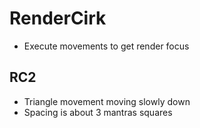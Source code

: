 # RenderCirk

* Execute movements to get render focus

## RC2 
* Triangle movement moving slowly down
* Spacing is about 3 mantras squares


